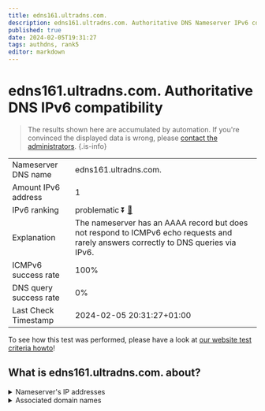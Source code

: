 ```yaml
---
title: edns161.ultradns.com.
description: edns161.ultradns.com. Authoritative DNS Nameserver IPv6 compatibility
published: true
date: 2024-02-05T19:31:27
tags: authdns, rank5
editor: markdown
---
```


# edns161.ultradns.com. Authoritative DNS IPv6 compatibility

> The results shown here are accumulated by automation. If you're convinced the displayed data is wrong, please [contact the administrators](/howto/chat). 
{.is-info}




|   |   |
| - | - |
| Nameserver DNS name | edns161.ultradns.com.
| Amount IPv6 address | 1
| IPv6 ranking | problematic :arrow_double_down: [🔗](/howto/ranking) |
| Explanation | The nameserver has an AAAA record but does not respond to ICMPv6 echo requests and rarely answers correctly to DNS queries via IPv6. |
| ICMPv6 success rate | 100%|
| DNS query success rate | 0% |
| Last Check Timestamp | 2024-02-05 20:31:27+01:00 |

To see how this test was performed, please have a look at [our website test criteria howto](/howto/testcriteria/authdns)!


## What is edns161.ultradns.com. about?




<details>
<summary>Nameserver's IP addresses</summary>

2001:502:f3ff::2a1

</details>



<details>
<summary>Associated domain names</summary>

www.broadcom.com

</details>

